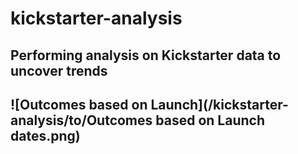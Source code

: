 # kickstarter-analysis
Performing analysis on Kickstarter data to uncover trends
---
![Outcomes based on Launch](/kickstarter-analysis/to/Outcomes based on Launch dates.png)
---
